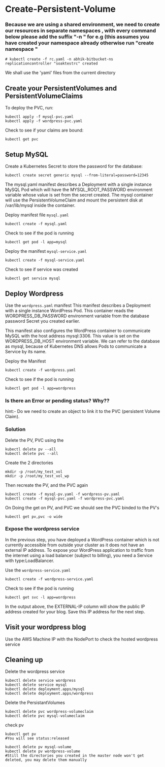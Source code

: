# Create-Persistent-Volume

### Because we are using a shared environment, we need to create our resources in separate namespaces , with every command below please add the suffix "-n <yourname-bitbucket-ns>" for e.g (this assumes you have created your namespace already otherwise  run "create namespace <yourname-bitbucket-ns>"
```
# kubectl create -f rc.yaml -n abhik-bitbucket-ns
replicationcontroller "soaktestrc" created
```

We shall use the 'yaml' files from the current directory 

## Create your PersistentVolumes and PersistentVolumeClaims

To deploy the PVC, run:
```
kubectl apply -f mysql-pvc.yaml
kubectl apply -f wordpress-pvc.yaml
```

Check to see if your claims are bound:
```
kubectl get pvc

```

## Setup MySQL

Create a Kubernetes Secret to store the password for the database:

```
kubectl create secret generic mysql --from-literal=password=12345
```

The mysql.yaml manifest describes a Deployment with a single instance MySQL Pod which will have the MYSQL_ROOT_PASSWORD environment variable whose value is set from the secret created. The mysql container will use the PersistentVolumeClaim and mount the persistent disk at /var/lib/mysql inside the container.


Deploy manifest file `mysql.yaml`
```
kubectl create -f mysql.yaml
```

Check to see if the pod is running
```
kubectl get pod -l app=mysql
```

Deploy the manifest `mysql-service.yaml`
```
kubectl create -f mysql-service.yaml
```

Check to see if service was created
```
kubectl get service mysql
```

## Deploy Wordpress

Use the `wordpress.yaml` manifest
This manifest describes a Deployment with a single instance WordPress Pod. This container reads the WORDPRESS_DB_PASSWORD environment variable from the database password Secret you created earlier.

This manifest also configures the WordPress container to communicate MySQL with the host address mysql:3306. This value is set on the WORDPRESS_DB_HOST environment variable. We can refer to the database as mysql, because of Kubernetes DNS allows Pods to communicate a Service by its name.

Deploy the Manifest
```
kubectl create -f wordpress.yaml
```

Check to see if the pod is running
```
kubectl get pod -l app=wordpress
```

### Is there an Error or pending status? Why??
hint:- Do we need to create an object to link it to the PVC (persistent Volume Claim).

### Solution

Delete the PV, PVC using the
```
kubectl delete pv --all
kubectl delete pvc --all
```

Create the 2 directories
```
mkdir -p /root/my_test_vol
mkdir -p /root/my_test_vol_wp
```

Then recreate the PV, and the PVC again
```
kubectl create -f mysql-pv.yaml -f wordpress-pv.yaml
kubectl create -f mysql-pvc.yaml -f wordpress-pvc.yaml
```
On Doing the get on PV, and PVC we should see the PVC binded to the PV's
```
kubectl get pv,pvc -o wide
```
### Expose the wordpress service

In the previous step, you have deployed a WordPress container which is not currently accessible from outside your cluster as it does not have an external IP address. To expose your WordPress application to traffic from the internet using a load balancer (subject to billing), you need a Service with type:LoadBalancer.

Use the `wordpress-service.yaml`
```
kubectl create -f wordpress-service.yaml
```

Check to see if the pod is running
```
kubectl get svc -l app=wordpress
```

In the output above, the EXTERNAL-IP column will show the public IP address created for your blog. Save this IP address for the next step.

## Visit your wordpress blog

Use the AWS Machine IP with the NodePort to check the hosted wordpress service

## Cleaning up

Delete the wordpress service
```
kubectl delete service wordpress
kubectl delete service mysql
kubectl delete deployment.apps/mysql
kubectl delete deployment.apps/wordpress
```

Delete the PersistantVolumes
```
kubectl delete pvc wordpress-volumeclaim
kubectl delete pvc mysql-volumeclaim
```

check pv
```
kubectl get pv
#You will see status:released

kubectl delete pv mysql-volume
kubectl delete pv wordpress-volume
#Still the directories you created in the master node won't get deleted, you may delete them manually
```
